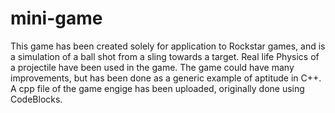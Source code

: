 # mini-game
This game has been created solely for application to Rockstar games, and is a simulation of a ball shot from a sling towards a target. 
Real life Physics of a projectile have been used in the game.
The game could have many improvements, but has been done as a generic example of aptitude in C++.
A cpp file of the game engige has been uploaded, originally done using CodeBlocks. 
